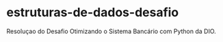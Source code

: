# estruturas-de-dados-desafio
Resoluçao do Desafio Otimizando o Sistema Bancário com Python da DIO.
